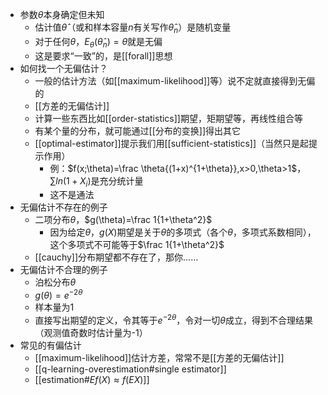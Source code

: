 - 参数$\theta$本身确定但未知
  - 估计值$\hat \theta$（或和样本容量$n$有关写作$\hat \theta_n$）是随机变量
  - 对于任何$\theta$，$E_\theta(\hat \theta_n)=\theta$就是无偏
  - 这是要求“一致”的，是[[forall]]思想
- 如何找一个无偏估计？
  - 一般的估计方法（如[[maximum-likelihood]]等）说不定就直接得到无偏的
  - [[方差的无偏估计]]
  - 计算一些东西比如[[order-statistics]]期望，矩期望等，再线性组合等
  - 有某个量的分布，就可能通过[[分布的变换]]得出其它
  - [[optimal-estimator]]提示我们用[[sufficient-statistics]]（当然只是起提示作用）
    - 例：$f(x;\theta)=\frac \theta{(1+x)^{1+\theta}},x>0,\theta>1$，$\sum ln(1+X_i)$是充分统计量
    - 这不是通法
- 无偏估计不存在的例子
  - 二项分布$\theta$，$g(\theta)=\frac 1{1+\theta^2}$
    - 因为给定$\theta$，$g(X)$期望是关于$\theta$的多项式（各个$\theta$，多项式系数相同），这个多项式不可能等于$\frac 1{1+\theta^2}$
  - [[cauchy]]分布期望都不存在了，那你……
- 无偏估计不合理的例子
  - 泊松分布$\theta$
  - $g(\theta)=e^{-2\theta}$
  - 样本量为1
  - 直接写出期望的定义，令其等于$e^{-2\theta}$，令对一切$\theta$成立，得到不合理结果（观测值奇数时估计量为-1）
- 常见的有偏估计
  - [[maximum-likelihood]]估计方差，常常不是[[方差的无偏估计]]
  - [[q-learning-overestimation#single estimator]]
  - [[estimation#$Ef(X)\approx f(EX)$]]